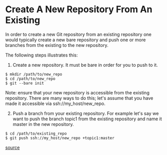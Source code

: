 # Create A New Repository From An Existing

In order to create a new Git repository from an existing repository one would typically create a new bare repository and push one or more branches from the existing to the new repository.

The following steps illustrates this:

1. Create a new repository. It must be bare in order for you to push to it.

```
$ mkdir /path/to/new_repo
$ cd /path/to/new_repo
$ git --bare init
```

Note: ensure that your new repository is accessible from the existing repository. There are many ways to do this; let's assume that you have made it accessible via ssh://my_host/new_repo.

2. Push a branch from your existing repository. For example let's say we want to push the branch topic1 from the existing repository and name it master in the new repository.

```
$ cd /path/to/existing_repo
$ git push ssh://my_host/new_repo +topic1:master
```

[source](http://stackoverflow.com/questions/9844082/how-to-create-a-new-git-repository-from-an-existing-one)